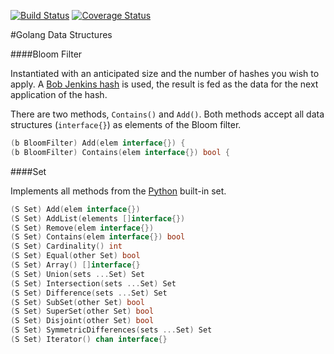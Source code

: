 
[![Build Status](https://travis-ci.org/natebrennand/go_ds.svg?branch=master)](https://travis-ci.org/natebrennand/go_ds)
[![Coverage Status](https://coveralls.io/repos/natebrennand/go_ds/badge.png)](https://coveralls.io/r/natebrennand/go_ds)

#Golang Data Structures


####Bloom Filter

Instantiated with an anticipated size and the number of hashes you wish to apply.
A [Bob Jenkins hash](bloom/jenkins.go) is used, the result is fed as the data for the next application of the hash.

There are two methods, `Contains()` and `Add()`.
Both methods accept all data structures (`interface{}`) as elements of the Bloom filter.

```go
(b BloomFilter) Add(elem interface{}) {
(b BloomFilter) Contains(elem interface{}) bool {
```

####Set

Implements all methods from the [Python](https://docs.python.org/2/library/stdtypes.html#set) built-in set.

```go
(S Set) Add(elem interface{})
(S Set) AddList(elements []interface{})
(S Set) Remove(elem interface{})
(S Set) Contains(elem interface{}) bool
(S Set) Cardinality() int 
(S Set) Equal(other Set) bool
(S Set) Array() []interface{}
(S Set) Union(sets ...Set) Set
(S Set) Intersection(sets ...Set) Set
(S Set) Difference(sets ...Set) Set
(S Set) SubSet(other Set) bool
(S Set) SuperSet(other Set) bool
(S Set) Disjoint(other Set) bool
(S Set) SymmetricDifferences(sets ...Set) Set
(S Set) Iterator() chan interface{}
```


